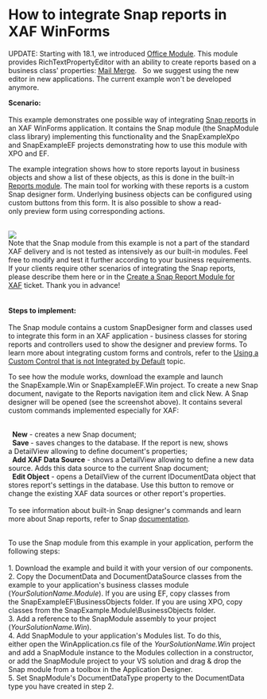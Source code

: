 # How to integrate Snap reports in XAF WinForms


UPDATE:
Starting with 18.1, we introduced <a href="https://docs.devexpress.com/eXpressAppFramework/400003/concepts/extra-modules/office-module/office-module-overview">Office Module</a>. This module provides RichTextPropertyEditor with an ability to create reports based on a business class' properties: <a href="https://docs.devexpress.com/eXpressAppFramework/400006/concepts/extra-modules/office-module/mail-merge">Mail Merge</a>.
 
So we suggest using the new editor in new applications. The current example won't be developed anymore.

<p><strong>Scenario:<br /></strong><br />This example demonstrates one possible way of integrating <a href="https://documentation.devexpress.com/#WindowsForms/CustomDocument11373">Snap reports</a> in an XAF WinForms application. It contains the Snap module (the SnapModule class library) implementing this functionality and the SnapExampleXpo and SnapExampleEF projects demonstrating how to use this module with XPO and EF.</p>
<p>The example integration shows how to store reports layout in business objects and show a list of these objects, as this is done in the built-in <a href="https://documentation.devexpress.com/#Xaf/CustomDocument3591">Reports module</a>. The main tool for working with these reports is a custom Snap designer form. Underlying business objects can be configured using custom buttons from this form. It is also possible to show a read-only preview form using corresponding actions.</p>
<p><br /><img src="https://raw.githubusercontent.com/DevExpress-Examples/how-to-integrate-snap-reports-in-xaf-winforms-t164798/15.2.4+/media/cd883611-bdb1-11e4-80ba-00155d624807.png"><br />Note that the Snap module from this example is not a part of the standard XAF delivery and is not tested as intensively as our built-in modules. Feel free to modify and test it further according to your business requirements.<br />If your clients require other scenarios of integrating the Snap reports, please describe them here or in the <a href="https://www.devexpress.com/Support/Center/p/Q503664">Create a Snap Report Module for XAF</a> ticket. Thank you in advance!<br /><br /><br /><strong>Steps to implement:<br /></strong><br />The Snap module contains a custom SnapDesigner form and classes used to integrate this form in an XAF application - business classes for storing reports and controllers used to show the designer and preview forms. To learn more about integrating custom forms and controls, refer to the <a href="https://documentation.devexpress.com/#Xaf/CustomDocument3610">Using a Custom Control that is not Integrated by Default</a> topic.</p>
<p>To see how the module works, download the example and launch the SnapExample.Win or SnapExampleEF.Win project. To create a new Snap document, navigate to the Reports navigation item and click New. A Snap designer will be opened (see the screenshot above). It contains several custom commands implemented especially for XAF:</p>
<p><br />  <strong>New</strong> - creates a new Snap document;<br />  <strong>Save </strong>- saves changes to the database. If the report is new, shows a DetailView allowing to define document's properties;<br />  <strong>Add XAF Data Source</strong> - shows a DetailView allowing to define a new data source. Adds this data source to the current Snap document;<br />  <strong>Edit Object</strong> - opens a DetailView of the current IDocumentData object that stores report's settings in the database. Use this button to remove or change the existing XAF data sources or other report's properties.<br /><br />To see information about built-in Snap designer's commands and learn more about Snap reports, refer to Snap <a href="https://documentation.devexpress.com/#WindowsForms/CustomDocument11373">documentation</a>.<br /><br /></p>
<p>To use the Snap module from this example in your application, perform the following steps:<br /><br />1. Download the example and build it with your version of our components.<br />2. Copy the DocumentData and DocumentDataSource classes from the example to your application's business classes module (<em>YourSolutionName.Module</em>). If you are using EF, copy classes from the SnapExampleEF\BusinessObjects folder. If you are using XPO, copy classes from the SnapExample.Module\BusinessObjects folder.<br />3. Add a reference to the SnapModule assembly to your project (<em>YourSolutionName.Win</em>).<br />4. Add SnapModule to your application's Modules list. To do this, either open the WinApplication.cs file of the <em>YourSolutionName.Win</em> project and add a SnapModule instance to the Modules collection in a constructor, or add the SnapModule project to your VS solution and drag & drop the Snap module from a toolbox in the Application Designer.<br />5. Set SnapModule's DocumentDataType property to the DocumentData type you have created in step 2.</p>

<br/>


